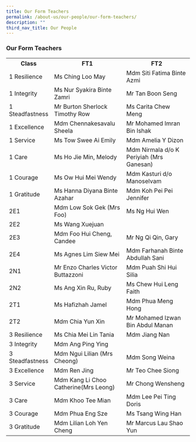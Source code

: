 ```yaml
---
title: Our Form Teachers
permalink: /about-us/our-people/our-form-teachers/
description: ""
third_nav_title: Our People
---
```

<h3>Our Form Teachers</h3>
<table style="width:100%">
<tbody>
<tr>
<th style="width:22%">Class</th>
<th>FT1</th>
<th>FT2</th>
</tr>
<tr>
<td>1 Resilience</td>
<td>Ms Ching Loo May</td>
<td>Mdm Siti Fatima Binte Azmi</td>
</tr>
<tr>
<td>1 Integrity</td>
<td>Ms Nur Syakira Binte Zamri</td>
<td>Mr Tan Boon Seng</td>
</tr>
<tr>
<td>1 Steadfastness</td>
<td>Mr Burton Sherlock Timothy Row</td>
<td>Ms Carita Chew Meng</td>
</tr>
	<tr>
<td>1 Excellence</td>
<td>Mdm Chennakesavalu Sheela </td>
<td>Mr Mohamed Imran Bin Ishak</td>
</tr>
	<tr>
<td>1 Service</td>
<td>Ms	Tow Swee Ai Emily</td>
<td>Mdm	Amelia Y Dizon</td>
</tr>
	<tr>
<td>1 Care</td>
<td>Ms Ho Jie Min, Melody</td>
<td>Mdm	Nirmala d/o K Periyiah (Mrs Ganesan)</td>
</tr>
	<tr>
<td>1 Courage</td>
<td>Ms Ow Hui Mei Wendy</td>
<td>Mdm	Kasturi d/o Manoselvam</td>
</tr>
	<tr>
<td>1 Gratitude</td>
<td>Ms Hanna Diyana Binte Azahar</td>
<td>Mdm	Koh Pei Pei Jennifer</td>
</tr>
		<tr>
<td>2E1 </td>
<td>Mdm	Low Sok Gek (Mrs Foo)</td>
<td>Ms Ng Hui Wen</td>
</tr>
		<tr>
<td>2E2</td>
<td>Ms Wang Xuejuan</td>
<td></td>
</tr>
		<tr>
<td>2E3</td>
<td>Mdm	Foo Hui Cheng, Candee</td>
<td>Mr Ng Qi Qin, Gary</td>
</tr>
		<tr>
<td>2E4</td>
<td>Ms Agnes Lim Siew Mei</td>
<td>Mdm	Farhanah Binte Abdullah Sani</td>
</tr>
		<tr>
<td>2N1</td>
<td>Mr Enzo Charles Victor Buttazzoni</td>
<td>Mdm	Puah Shi Hui Silia</td>
</tr>
		<tr>
<td>2N2</td>
<td>Ms Ang Xin Ru, Ruby</td>
<td>Ms Chew Hui Leng Faith</td>
</tr>
		<tr>
<td>2T1</td>
<td>Ms Hafizhah Jamel</td>
<td>Mdm	Phua Meng Hong</td>
</tr>
<tr>
<td>2T2</td>
<td>Mdm Chia Yun Xin</td>
<td>Mr Mohamed Izwan Bin Abdul Manan</td>
</tr>
	<tr>
<td>3 Resilience</td>
<td>Ms Chia Mei Lin Tania</td>
<td>Mdm Jiang Nan</td>
</tr>
	<tr>
<td>3 Integrity</td>
<td>Mdm Ang Ping Ying</td>
<td></td>
</tr>
	<tr>
<td>3 Steadfastness</td>
<td>Mdm	Ngui Lilian (Mrs Cheong)</td>
<td>Mdm Song Weina</td>
</tr>
	<tr>
<td>3 Excellence</td>
<td>Mdm	Ren Jing</td>
<td>Mr Teo Chee Siong</td>
</tr>
	<tr>
<td>3 Service</td>
<td>Mdm	Kang Li Choo Catherine(Mrs Leong)</td>
<td>Mr Chong Wensheng</td>
</tr>
	<tr>
<td>3 Care</td>
<td>Mdm	Khoo Tee Mian</td>
<td>Mdm Lee Pei Ting Doris</td>
</tr>
	<tr>
<td>3 Courage</td>
<td>Mdm	Phua Eng Sze</td>
<td>Ms Tsang Wing Han</td>
</tr>
	<tr>
<td>3 Gratitude</td>
<td>Mdm	Lilian Loh Yen Cheng</td>
<td>Mr Marcus Lau Shao Yun</td>
</tr>
</tbody>
</table>
